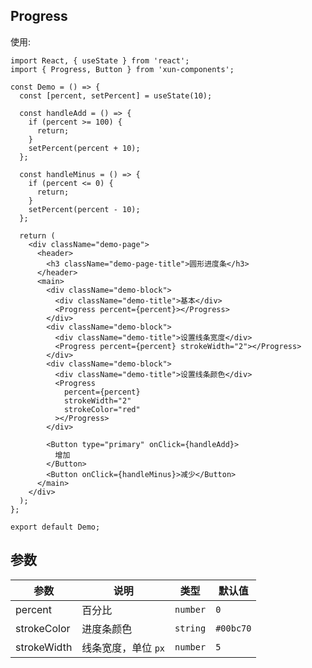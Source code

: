 ## Progress

使用:

```tsx
import React, { useState } from 'react';
import { Progress, Button } from 'xun-components';

const Demo = () => {
  const [percent, setPercent] = useState(10);

  const handleAdd = () => {
    if (percent >= 100) {
      return;
    }
    setPercent(percent + 10);
  };

  const handleMinus = () => {
    if (percent <= 0) {
      return;
    }
    setPercent(percent - 10);
  };

  return (
    <div className="demo-page">
      <header>
        <h3 className="demo-page-title">圆形进度条</h3>
      </header>
      <main>
        <div className="demo-block">
          <div className="demo-title">基本</div>
          <Progress percent={percent}></Progress>
        </div>
        <div className="demo-block">
          <div className="demo-title">设置线条宽度</div>
          <Progress percent={percent} strokeWidth="2"></Progress>
        </div>
        <div className="demo-block">
          <div className="demo-title">设置线条颜色</div>
          <Progress
            percent={percent}
            strokeWidth="2"
            strokeColor="red"
          ></Progress>
        </div>

        <Button type="primary" onClick={handleAdd}>
          增加
        </Button>
        <Button onClick={handleMinus}>减少</Button>
      </main>
    </div>
  );
};

export default Demo;
```

## 参数

| 参数        | 说明                | 类型     | 默认值    |
| ----------- | ------------------- | -------- | --------- |
| percent     | 百分比              | `number` | `0`       |
| strokeColor | 进度条颜色          | `string` | `#00bc70` |
| strokeWidth | 线条宽度，单位 `px` | `number` | `5`       |
